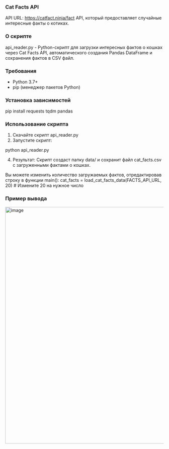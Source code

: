### Cat Facts API

API URL: https://catfact.ninja/fact
API, который предоставляет случайные интересные факты о котиках.

### О скрипте

api_reader.py - Python-скрипт для загрузки интересных фактов о кошках через Cat Facts API, автоматического создания Pandas DataFrame и сохранения фактов в CSV файл.

### Требования

- Python 3.7+
- pip (менеджер пакетов Python)

### Установка зависимостей

pip install requests tqdm pandas

### Использование скрипта

1. Скачайте скрипт api_reader.py
2. Запустите скрипт:

python api_reader.py

4. Результат: Скрипт создаст папку data/ и сохранит файл cat_facts.csv с загруженными фактами о кошках.

Вы можете изменить количество загружаемых фактов, отредактировав строку в функции main():
cat_facts = load_cat_facts_data(FACTS_API_URL, 20)  # Измените 20 на нужное число

### Пример вывода
<img width="1603" height="754" alt="image" src="https://github.com/user-attachments/assets/ef89903b-cc65-4a2b-9f6f-9d39fc1fc584" />
